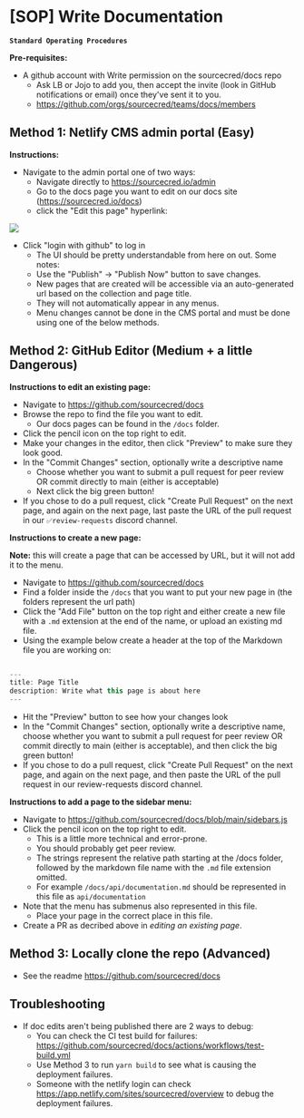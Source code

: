 # [SOP] Write Documentation

**`Standard Operating Procedures`**

**Pre-requisites:**
- A github account with Write permission on the sourcecred/docs repo
  - Ask LB or Jojo to add you, then accept the invite (look in GitHub notifications or email) once they've sent it to you.
  - https://github.com/orgs/sourcecred/teams/docs/members

## Method 1: Netlify CMS admin portal (Easy)
**Instructions:**
- Navigate to the admin portal one of two ways:
  - Navigate directly to https://sourcecred.io/admin
  - Go to the docs page you want to edit on our docs site (https://sourcecred.io/docs)
  - click the "Edit this page" hyperlink: 

 ![](https://firebasestorage.googleapis.com/v0/b/firescript-577a2.appspot.com/o/imgs%2Fapp%2FSourceCred%2FSHPsesNfSO.png?alt=media&token=a9aeaefd-4125-49e0-b62f-c037718de501)
  
- Click "login with github" to log in
  - The UI should be pretty understandable from here on out. Some notes:
  - Use the "Publish" -> "Publish Now" button to save changes.
  - New pages that are created will be accessible via an auto-generated url based on the collection and page title. 
   - They will not automatically appear in any menus. 
   - Menu changes cannot be done in the CMS portal and must be done using one of the below methods.

## Method 2: GitHub Editor (Medium + a little Dangerous)

**Instructions to edit an existing page:**

- Navigate to https://github.com/sourcecred/docs 
 - Browse the repo to find the file you want to edit. 
   - Our docs pages can be found in the `/docs` folder.
 - Click the pencil icon on the top right to edit.
 - Make your changes in the editor, then click "Preview" to make sure they look good.
 - In the "Commit Changes" section, optionally write a descriptive name 
     - Choose whether you want to submit a pull request for peer review OR commit directly to main (either is acceptable)
     - Next click the big green button!
 - If you chose to do a pull request, click "Create Pull Request" on the next page, and again on the next page, last paste the URL of the pull request in our `✅review-requests` discord channel.

**Instructions to create a new page:**

**Note:** this will create a page that can be accessed by URL, but it will not add it to the menu.
- Navigate to https://github.com/sourcecred/docs
- Find a folder inside the `/docs` that you want to put your new page in (the folders represent the url path)
- Click the "Add File" button on the top right and either create a new file with a `.md` extension at the end of the name, or upload an existing md file.
- Using the example below create a header at the top of the Markdown file you are working on:

```javascript

---
title: Page Title
description: Write what this page is about here
---

```
- Hit the "Preview" button to see how your changes look
- In the "Commit Changes" section, optionally write a descriptive name, choose whether you want to submit a pull request for peer review OR commit directly to main (either is acceptable), and then click the big green button!
- If you chose to do a pull request, click "Create Pull Request" on the next page, and again on the next page, and then paste the URL of the pull request in our review-requests discord channel.

**Instructions to add a page to the sidebar menu:**
- Navigate to https://github.com/sourcecred/docs/blob/main/sidebars.js
- Click the pencil icon on the top right to edit.
  - This is a little more technical and error-prone. 
   - You should probably get peer review. 
   - The strings represent the relative path starting at the /docs folder, followed by the markdown file name with the `.md` file extension omitted. 
   - For example `/docs/api/documentation.md` should be represented in this file as `api/documentation`
- Note that the menu has submenus also represented in this file. 
  - Place your page in the correct place in this file.
- Create a PR as decribed above in *editing an existing page*.

## Method 3: Locally clone the repo (Advanced)
- See the readme https://github.com/sourcecred/docs

## Troubleshooting
- If doc edits aren't being published there are 2 ways to debug:
  - You can check the CI test build for failures: https://github.com/sourcecred/docs/actions/workflows/test-build.yml
  - Use Method 3 to run `yarn build` to see what is causing the deployment failures.
  - Someone with the netlify login can check https://app.netlify.com/sites/sourcecred/overview to debug the deployment failures.
